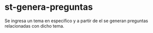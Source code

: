 # st-genera-preguntas
Se ingresa un tema en específico y a partir de el se generan preguntas relacionadas con dicho tema.
